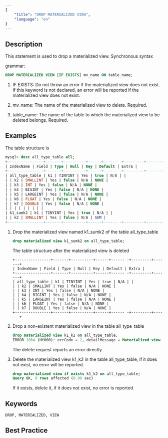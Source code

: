 ```yaml
---
{
    "title": "DROP MATERIALIZED VIEW",
    "language": "en"
}
---
```


<!--
Licensed to the Apache Software Foundation (ASF) under one
or more contributor license agreements.  See the NOTICE file
distributed with this work for additional information
regarding copyright ownership.  The ASF licenses this file
to you under the Apache License, Version 2.0 (the
"License"); you may not use this file except in compliance
with the License.  You may obtain a copy of the License at

  http://www.apache.org/licenses/LICENSE-2.0

Unless required by applicable law or agreed to in writing,
software distributed under the License is distributed on an
"AS IS" BASIS, WITHOUT WARRANTIES OR CONDITIONS OF ANY
KIND, either express or implied.  See the License for the
specific language governing permissions and limitations
under the License.
-->


## Description

This statement is used to drop a materialized view. Synchronous syntax

grammar:

```sql
DROP MATERIALIZED VIEW [IF EXISTS] mv_name ON table_name;
```


1. IF EXISTS:
        Do not throw an error if the materialized view does not exist. If this keyword is not declared, an error will be reported if the materialized view does not exist.

2. mv_name:
        The name of the materialized view to delete. Required.

3. table_name:
        The name of the table to which the materialized view to be deleted belongs. Required.

## Examples

The table structure is

```sql
mysql> desc all_type_table all;
+----------------+-------+----------+------+------ -+---------+-------+
| IndexName | Field | Type | Null | Key | Default | Extra |
+----------------+-------+----------+------+------ -+---------+-------+
| all_type_table | k1 | TINYINT | Yes | true | N/A | |
| | k2 | SMALLINT | Yes | false | N/A | NONE |
| | k3 | INT | Yes | false | N/A | NONE |
| | k4 | BIGINT | Yes | false | N/A | NONE |
| | k5 | LARGEINT | Yes | false | N/A | NONE |
| | k6 | FLOAT | Yes | false | N/A | NONE |
| | k7 | DOUBLE | Yes | false | N/A | NONE |
| | | | | | | | |
| k1_sumk2 | k1 | TINYINT | Yes | true | N/A | |
| | k2 | SMALLINT | Yes | false | N/A | SUM |
+----------------+-------+----------+------+------ -+---------+-------+
```

1. Drop the materialized view named k1_sumk2 of the table all_type_table

   ```sql
   drop materialized view k1_sumk2 on all_type_table;
   ```

   The table structure after the materialized view is deleted

   ```text
   +----------------+-------+----------+------+------ -+---------+-------+
   | IndexName | Field | Type | Null | Key | Default | Extra |
   +----------------+-------+----------+------+------ -+---------+-------+
   | all_type_table | k1 | TINYINT | Yes | true | N/A | |
   | | k2 | SMALLINT | Yes | false | N/A | NONE |
   | | k3 | INT | Yes | false | N/A | NONE |
   | | k4 | BIGINT | Yes | false | N/A | NONE |
   | | k5 | LARGEINT | Yes | false | N/A | NONE |
   | | k6 | FLOAT | Yes | false | N/A | NONE |
   | | k7 | DOUBLE | Yes | false | N/A | NONE |
   +----------------+-------+----------+------+------ -+---------+-------+
   ```

2. Drop a non-existent materialized view in the table all_type_table

   ```sql
   drop materialized view k1_k2 on all_type_table;
   ERROR 1064 (HY000): errCode = 2, detailMessage = Materialized view [k1_k2] does not exist in table [all_type_table]
   ```

   The delete request reports an error directly

3. Delete the materialized view k1_k2 in the table all_type_table, if it does not exist, no error will be reported.

   ```sql
   drop materialized view if exists k1_k2 on all_type_table;
   Query OK, 0 rows affected (0.00 sec)
   ```

    If it exists, delete it, if it does not exist, no error is reported.

## Keywords

    DROP, MATERIALIZED, VIEW

## Best Practice
